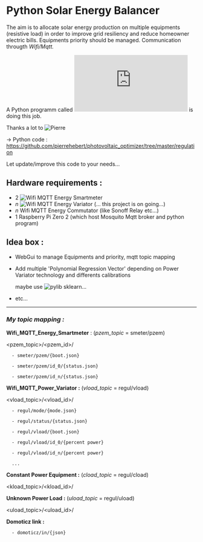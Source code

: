 # **Py**thon **S**olar **E**nergy **B**alancer

The aim is to allocate  solar energy production on multiple equipments (resistive load) in order to improve grid resiliency and reduce homeowner electric bills.
Equipments priority should be managed.
Communication througth _Wifi/Mqtt._

A Python programm called !['regulation.py'](https://github.com/pierrehebert/photovoltaic_optimizer/blob/master/regulation/power_regulation.py) is doing this job.

Thanks a lot to ![Pierre](https://github.com/pierrehebert)

 → Python code : https://github.com/pierrehebert/photovoltaic_optimizer/tree/master/regulation

Let update/improve this code to your needs...

## Hardware requirements :

- 2  ![Wifi MQTT Energy Smartmeter](https://github.com/Coturex/Wifi_Mqtt_SmartMeter)
- _n_ ![Wifi MQTT Energy Variator](https://github.com/Coturex/Wifi_Mqtt_PowerVariator) (... this project is on going...)
- _n_ Wifi MQTT Energy Commutator (like Sonoff Relay etc...)
- 1 Raspberry Pi Zero 2    (which host Mosquito Mqtt broker and python program)

## Idea box :
 - WebGui to manage Equipments and priority, mqtt topic mapping
 - Add multiple 'Polynomial Regression Vector' depending on Power Variator technology and differents calibrations
 
   maybe use ![pylib sklearn...](https://www.askpython.com/python/examples/polynomial-regression-in-python)
 - etc...



-------

### _My topic mapping :_

  **Wifi_MQTT_Energy_Smartmeter** : (_pzem_topic_ = smeter/pzem)
  
   <pzem_topic>/<pzem_id>/
   
      - smeter/pzem/{boot.json}
   
      - smeter/pzem/id_0/{status.json}
   
      - smeter/pzem/id_n/{status.json}


   **Wifi_MQTT_Power_Variator :**  (_vload_topic_ = regul/vload)
   
   <vload_topic>/<vload_id>/
   
      - regul/mode/{mode.json}
      
      - regul/status/{status.json}
           
      - regul/vload/{boot.json}
     
      - regul/vload/id_0/{percent power}
   
      - regul/vload/id_n/{percent power}
      
      ...

   **Constant Power Equipment :** (_cload_topic_ = regul/cload)
   
   <kload_topic>/<kload_id>/
   
   
   
   **Unknown Power Load :** (_uload_topic_ = regul/uload)
   
   <uload_topic>/<uload_id>/
   

   
   
   **Domoticz link :**
   
      - domoticz/in/{json} 
